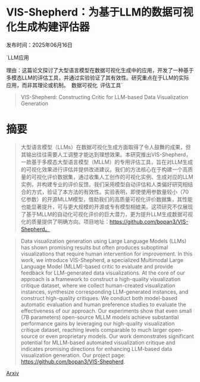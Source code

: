 # VIS-Shepherd：为基于LLM的数据可视化生成构建评估器

发布时间：2025年06月16日

`LLM应用

理由：这篇论文探讨了大型语言模型在数据可视化生成中的应用，开发了一种基于多模态LLM的评估工具，并通过实验验证了其有效性。研究重点在于LLM的实际应用，而非其理论或机制。` `数据可视化` `评估工具`

> VIS-Shepherd: Constructing Critic for LLM-based Data Visualization Generation

# 摘要

> 大型语言模型（LLMs）在数据可视化生成方面取得了令人鼓舞的成果，但其输出往往需要人工调整才能达到理想效果。本研究推出VIS-Shepherd，一款基于多模态大型语言模型（MLLM）的专用评估工具，旨在对LLM生成的可视化效果进行评估并提供改进建议。我们的方法核心在于构建一个高质量的可视化评价数据集，通过收集人工创作的可视化实例、生成对应的LLM实例，并构建专业的评价反馈。我们采用模型自动评估和人类偏好研究相结合的方式，验证了本方法的有效性。实验表明，即使使用参数量较小（70亿参数）的开源MLLM模型，借助我们的高质量可视化评价数据集，其性能也能显著提升，可与更大规模的开源或专有模型相媲美。这项研究不仅展现了基于MLLM的自动化可视化评价的巨大潜力，更为提升LLM生成数据可视化的质量提供了明确方向。项目地址：https://github.com/bopan3/VIS-Shepherd。

> Data visualization generation using Large Language Models (LLMs) has shown promising results but often produces suboptimal visualizations that require human intervention for improvement. In this work, we introduce VIS-Shepherd, a specialized Multimodal Large Language Model (MLLM)-based critic to evaluate and provide feedback for LLM-generated data visualizations. At the core of our approach is a framework to construct a high-quality visualization critique dataset, where we collect human-created visualization instances, synthesize corresponding LLM-generated instances, and construct high-quality critiques. We conduct both model-based automatic evaluation and human preference studies to evaluate the effectiveness of our approach. Our experiments show that even small (7B parameters) open-source MLLM models achieve substantial performance gains by leveraging our high-quality visualization critique dataset, reaching levels comparable to much larger open-source or even proprietary models. Our work demonstrates significant potential for MLLM-based automated visualization critique and indicates promising directions for enhancing LLM-based data visualization generation. Our project page: https://github.com/bopan3/VIS-Shepherd.

[Arxiv](https://arxiv.org/abs/2506.13326)